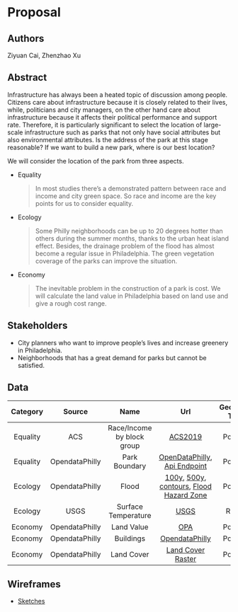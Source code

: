 # Proposal

## Authors

Ziyuan Cai, Zhenzhao Xu

## Abstract

Infrastructure has always been a heated topic of discussion among people. Citizens care about infrastructure because it is closely related to their lives, while, politicians and city managers, on the other hand care about infrastructure because it affects their political performance and support rate. Therefore, it is particularly significant to select the location of large-scale infrastructure such as parks that not only have social attributes but also environmental attributes. Is the address of the park at this stage reasonable? If we want to build a new park, where is our best location?

We will consider the location of the park from three aspects.
* Equality

    > In most studies there’s a demonstrated pattern between race and income and city green space. So race and income are the key points for us to consider equality.
        
* Ecology

    > Some Philly neighborhoods can be up to 20 degrees hotter than others during the summer months, thanks to the urban heat island effect. Besides, the drainage problem of the flood has almost become a regular issue in Philadelphia. The green vegetation coverage of the parks can improve the situation.

* Economy

    > The inevitable problem in the construction of a park is cost. We will calculate the land value in Philadelphia based on land use and give a rough cost range.

## Stakeholders

* City planners who want to improve people’s lives and increase greenery in Philadelphia.
* Neighborhoods that has a great demand for parks but cannot be satisfied.

## Data

| Category |     Source     |            Name            |                                                                                                                                                                                              Url                                                                                                                                                                                               | Geometry Type | Size | Update Frequency |
| :------: | :------------: | :------------------------: | :--------------------------------------------------------------------------------------------------------------------------------------------------------------------------------------------------------------------------------------------------------------------------------------------------------------------------------------------------------------------------------------------: | :-----------: | :--: | :--------------: |
| Equality |      ACS       | Race/Income by block group |                                                                                                                                                           [ACS2019](https://www.census.gov/data/developers/data-sets/acs-5year.html)                                                                                                                                                           |    Polygon    |      |     as need      |
| Equality | OpendataPhilly |       Park Boundary        |                                                                                                            [OpenDataPhilly](https://www.opendataphilly.org/dataset/ppr-properties), [Api Endpoint](https://opendata.arcgis.com/datasets/d52445160ab14380a673e5849203eb64_0.geojson)                                                                                                            |    Polygon    |      |      weekly      |
| Ecology  | OpendataPhilly |           Flood            | [100y](https://metadata.phila.gov/#home/representationdetails/56ccbad74d934cea1ef05c20/), [500y](https://metadata.phila.gov/#home/representationdetails/56ccbb1df041bd4d03549350/), [contours](https://www.opendataphilly.org/dataset/topographic-contours), [Flood Hazard Zone](https://www.opendataphilly.org/dataset/flood-hazard-zone-lines/resource/85d4503f-ecfc-4c26-ba45-2506755cab53) |    Polygon    |      |     one time     |
| Ecology  |      USGS      |    Surface Temperature     |                                                                                                                  [USGS](https://www.usgs.gov/core-science-systems/nli/landsat/landsat-data-access?qt-science_support_page_related_con=0#qt-science_support_page_related_con)                                                                                                                   |    Raster     |      |      yearly      |
| Economy  | OpendataPhilly |         Land Value         |                                                                                                                                                             [OPA](https://www.opendataphilly.org/dataset/opa-property-assessments)                                                                                                                                                             |    Polygon    |      |      yearly      |
| Economy  | OpendataPhilly |         Buildings          |                                                                                                                                                               [OpendataPhilly](https://www.opendataphilly.org/dataset/buildings)                                                                                                                                                               |    Polygon    |      |      yearly      |
| Economy  | OpendataPhilly |         Land Cover         |                                                                                                                                                   [Land Cover Raster](https://www.opendataphilly.org/dataset/philadelphia-land-cover-raster)                                                                                                                                                   |    Polygon    |      |      yearly      |

## Wireframes 

* [Sketches](https://docs.google.com/presentation/d/1Y0M4FNZb5tpQm4QnBYiDKPy0F1HD9FtDx_t1gVQYYJY/edit#slide=id.g10178e42f57_0_16)

